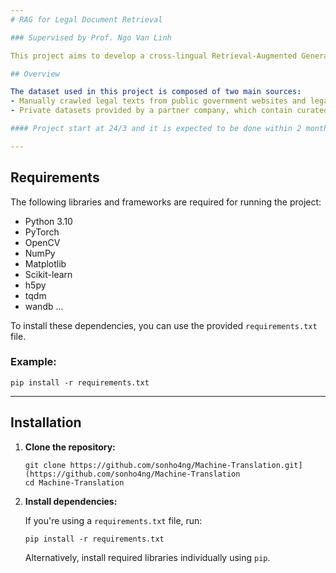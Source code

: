```yaml
---
# RAG for Legal Document Retrieval

### Supervised by Prof. Ngo Van Linh

This project aims to develop a cross-lingual Retrieval-Augmented Generation (RAG) system specifically designed for Vietnamese legal document retrieval and question answering. The core objective is to bridge the gap between traditional information retrieval systems and modern natural language understanding by leveraging the RAG architecture, which combines dense retrieval techniques with generative models for more accurate and context-aware responses.

## Overview

The dataset used in this project is composed of two main sources:
- Manually crawled legal texts from public government websites and legal portals.
- Private datasets provided by a partner company, which contain curated and labeled legal documents.

#### Project start at 24/3 and it is expected to be done within 2 month

---
```

## Requirements

The following libraries and frameworks are required for running the project:

- Python 3.10
- PyTorch
- OpenCV
- NumPy
- Matplotlib
- Scikit-learn
- h5py
- tqdm
- wandb
...

To install these dependencies, you can use the provided `requirements.txt` file.

### Example:

```
pip install -r requirements.txt
```

---

## Installation

1. **Clone the repository:**

   ```
   git clone https://github.com/sonho4ng/Machine-Translation.git](https://github.com/sonho4ng/Machine-Translation
   cd Machine-Translation
   ```

2. **Install dependencies:**

   If you're using a `requirements.txt` file, run:

   ```
   pip install -r requirements.txt
   ```

   Alternatively, install required libraries individually using `pip`.

